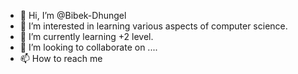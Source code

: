 - 👋 Hi, I’m @Bibek-Dhungel
- 👀 I’m interested in learning various aspects of computer science.
- 🌱 I’m currently learning +2 level.
- 💞️ I’m looking to collaborate on ....
- 📫 How to reach me 

<!---
Bibek-Dhungel/Bibek-Dhungel is a ✨ special ✨ repository because its `README.md` (this file) appears on your GitHub profile.
You can click the Preview link to take a look at your changes.
--->
